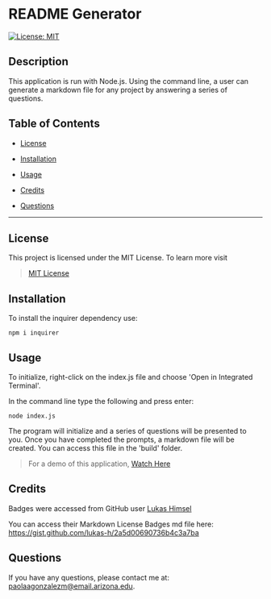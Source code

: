 # README Generator
  
[![License: MIT](https://img.shields.io/badge/License-MIT-yellow.svg)](https://opensource.org/licenses/MIT) 

## Description

This application is run with Node.js. Using the command line, a user can generate a markdown file for any project by answering a series of questions. 

## Table of Contents

* [License](#license)

* [Installation](#installation)

* [Usage](#usage)

* [Credits](#credits)

* [Questions](#questions)

---

## License

This project is licensed under the MIT License. To learn more visit  
> [MIT License](https://github.com/git/git-scm.com/blob/main/MIT-LICENSE.txt)

## Installation

To install the inquirer dependency use: 

```
npm i inquirer
```

## Usage

To initialize, right-click on the index.js file and choose 'Open in Integrated Terminal'.

In the command line type the following and press enter:

```
node index.js
```

The program will initialize and a series of questions will be presented to you. Once you have completed the prompts, a markdown file will be created. You can access this file in the 'build' folder.

> For a demo of this application, [Watch Here](https://drive.google.com/file/d/1JHJ0J32U1J7jQpHzONlM-qpZqn3AkJ74/view)

## Credits

Badges were accessed from GitHub user [Lukas Himsel](https://gist.github.com/lukas-h)


You can access their Markdown License Badges md file here: <https://gist.github.com/lukas-h/2a5d00690736b4c3a7ba>

## Questions

If you have any questions, please contact me at: paolaagonzalezm@email.arizona.edu.
  

